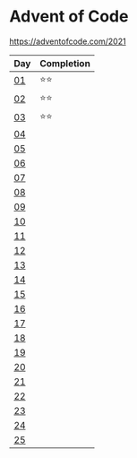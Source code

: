 # Advent of Code

<https://adventofcode.com/2021>

| Day                                         | Completion 
| -----------------------------------------   | ------ 
| [01](https://adventofcode.com/2021/day/1)   | ⭐⭐ 
| [02](https://adventofcode.com/2021/day/2)   | ⭐⭐
| [03](https://adventofcode.com/2021/day/3)   | ⭐⭐
| [04](https://adventofcode.com/2021/day/4)   | 
| [05](https://adventofcode.com/2021/day/5)   |  
| [06](https://adventofcode.com/2021/day/6)   |  
| [07](https://adventofcode.com/2021/day/7)   |  
| [08](https://adventofcode.com/2021/day/8)   |  
| [09](https://adventofcode.com/2021/day/9)   |  
| [10](https://adventofcode.com/2021/day/10)  |  
| [11](https://adventofcode.com/2021/day/11)  |  
| [12](https://adventofcode.com/2021/day/12)  |  
| [13](https://adventofcode.com/2021/day/13)  |  
| [14](https://adventofcode.com/2021/day/14)  |  
| [15](https://adventofcode.com/2021/day/15)  | 
| [16](https://adventofcode.com/2021/day/16)  |  
| [17](https://adventofcode.com/2021/day/17)  | 
| [18](https://adventofcode.com/2021/day/18)  | 
| [19](https://adventofcode.com/2021/day/19)  |
| [20](https://adventofcode.com/2021/day/20)  | 
| [21](https://adventofcode.com/2021/day/21)  | 
| [22](https://adventofcode.com/2021/day/22)  |  
| [23](https://adventofcode.com/2021/day/23)  |  
| [24](https://adventofcode.com/2021/day/24)  |  
| [25](https://adventofcode.com/2021/day/25)  |  